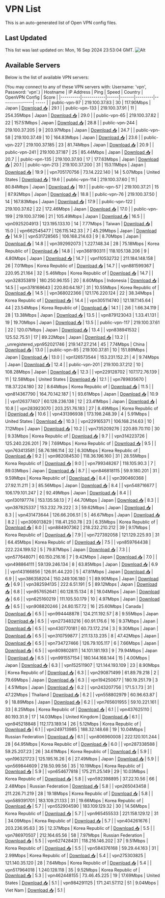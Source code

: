# VPN List

This is an auto-generated list of Open VPN config files.

## Last Updated

This list was last updated on: Mon, 16 Sep 2024 23:53:04 GMT.
![Alt](https://repobeats.axiom.co/api/embed/186b98318ef1479477931607c1ad7d823f12451f.svg "Repobeats analytics image")

## Available Servers

Below is the list of available VPN servers:

(You may connect to any of these VPN servers with: Username: 'vpn', Password: 'vpn'.)
| Hostname | IP Address | Ping | Speed | Country | OpenVPN Config | Score |
|----------|------------|------|-------|---------|----------------| ----- |
| public-vpn-97 | 219.100.37.83 | 30 | 117.90Mbps | Japan | [Download 📥](./configs/server_0_JP.ovpn) | 29.1 |
| public-vpn-133 | 219.100.37.91 | 11 | 254.35Mbps | Japan | [Download 📥](./configs/server_1_JP.ovpn) | 29.0 |
| public-vpn-65 | 219.100.37.82 | 22 | 157.51Mbps | Japan | [Download 📥](./configs/server_2_JP.ovpn) | 28.8 |
| public-vpn-244 | 219.100.37.205 | 9 | 203.97Mbps | Japan | [Download 📥](./configs/server_3_JP.ovpn) | 24.7 |
| public-vpn-58 | 219.100.37.49 | 10 | 164.83Mbps | Japan | [Download 📥](./configs/server_4_JP.ovpn) | 23.6 |
| public-vpn-227 | 219.100.37.185 | 23 | 81.74Mbps | Japan | [Download 📥](./configs/server_5_JP.ovpn) | 20.9 |
| public-vpn-241 | 219.100.37.187 | 25 | 85.44Mbps | Japan | [Download 📥](./configs/server_6_JP.ovpn) | 20.7 |
| public-vpn-135 | 219.100.37.93 | 17 | 177.63Mbps | Japan | [Download 📥](./configs/server_7_JP.ovpn) | 20.1 |
| public-vpn-213 | 219.100.37.200 | 31 | 153.11Mbps | Japan | [Download 📥](./configs/server_8_JP.ovpn) | 19.9 |
| vpn705170756 | 73.14.222.140 | 14 | 5.07Mbps | United States | [Download 📥](./configs/server_9_US.ovpn) | 19.6 |
| public-vpn-114 | 219.100.37.60 | 11 | 80.84Mbps | Japan | [Download 📥](./configs/server_10_JP.ovpn) | 19.1 |
| public-vpn-57 | 219.100.37.21 | 15 | 87.92Mbps | Japan | [Download 📥](./configs/server_11_JP.ovpn) | 18.8 |
| public-vpn-76 | 219.100.37.50 | 14 | 167.83Mbps | Japan | [Download 📥](./configs/server_12_JP.ovpn) | 17.9 |
| public-vpn-122 | 219.100.37.62 | 22 | 172.46Mbps | Japan | [Download 📥](./configs/server_13_JP.ovpn) | 17.0 |
| public-vpn-199 | 219.100.37.196 | 21 | 105.49Mbps | Japan | [Download 📥](./configs/server_14_JP.ovpn) | 16.5 |
| vpn0925204913 | 123.195.133.10 | 14 | 7.77Mbps | Taiwan | [Download 📥](./configs/server_15_TW.ovpn) | 15.0 |
| vpn662545477 | 126.115.142.33 | 7 | 45.29Mbps | Japan | [Download 📥](./configs/server_16_JP.ovpn) | 14.9 |
| vpn531728565 | 106.168.214.63 | 9 | 8.70Mbps | Japan | [Download 📥](./configs/server_17_JP.ovpn) | 14.8 |
| vpn392992073 | 1.227.148.34 | 28 | 75.18Mbps | Korea Republic of | [Download 📥](./configs/server_18_KR.ovpn) | 14.8 |
| vpn368190311 | 118.105.138.206 | 9 | 4.80Mbps | Japan | [Download 📥](./configs/server_19_JP.ovpn) | 14.7 |
| vpn110532732 | 211.184.148.158 | 26 | 7.01Mbps | Korea Republic of | [Download 📥](./configs/server_20_KR.ovpn) | 14.7 |
| vpn881599367 | 220.95.21.164 | 32 | 5.46Mbps | Korea Republic of | [Download 📥](./configs/server_21_KR.ovpn) | 14.7 |
| vpn328353819 | 180.250.96.155 | 20 | 8.60Mbps | Indonesia | [Download 📥](./configs/server_22_ID.ovpn) | 14.5 |
| vpn378168643 | 220.80.64.187 | 31 | 10.55Mbps | Korea Republic of | [Download 📥](./configs/server_23_KR.ovpn) | 14.5 |
| vpn368022366 | 121.176.220.124 | 22 | 38.34Mbps | Korea Republic of | [Download 📥](./configs/server_24_KR.ovpn) | 14.4 |
| vpn305114740 | 121.187.145.64 | 44 | 23.54Mbps | Korea Republic of | [Download 📥](./configs/server_25_KR.ovpn) | 14.1 |
| 2i6 | 1.66.34.119 | 28 | 13.38Mbps | Japan | [Download 📥](./configs/server_26_JP.ovpn) | 13.5 |
| vpn879123043 | 1.33.41.131 | 19 | 19.70Mbps | Japan | [Download 📥](./configs/server_27_JP.ovpn) | 13.5 |
| public-vpn-117 | 219.100.37.61 | 22 | 120.07Mbps | Japan | [Download 📥](./configs/server_28_JP.ovpn) | 13.4 |
| vpn838941532 | 125.52.75.51 | 17 | 89.22Mbps | Japan | [Download 📥](./configs/server_29_JP.ovpn) | 13.2 |
| _unregistered_vpn952021746 | 219.147.27.214 | 45 | 7.74Mbps | China | [Download 📥](./configs/server_30_CN.ovpn) | 13.0 |
| public-vpn-85 | 219.100.37.81 | 10 | 151.89Mbps | Japan | [Download 📥](./configs/server_31_JP.ovpn) | 13.0 |
| vpn126573544 | 153.231.152.21 | 4 | 9.74Mbps | Japan | [Download 📥](./configs/server_32_JP.ovpn) | 12.4 |
| public-vpn-201 | 219.100.37.212 | 10 | 108.28Mbps | Japan | [Download 📥](./configs/server_33_JP.ovpn) | 12.3 |
| vpn229128702 | 107.172.76.139 | 11 | 12.58Mbps | United States | [Download 📥](./configs/server_34_US.ovpn) | 12.1 |
| vpn789835670 | 118.37.224.180 | 32 | 8.64Mbps | Korea Republic of | [Download 📥](./configs/server_35_KR.ovpn) | 11.5 |
| vpn814367790 | 164.70.142.187 | 1 | 93.61Mbps | Japan | [Download 📥](./configs/server_36_JP.ovpn) | 10.9 |
| vpn126377407 | 60.128.236.138 | 12 | 23.41Mbps | Japan | [Download 📥](./configs/server_37_JP.ovpn) | 10.8 |
| vpn283923070 | 203.251.76.183 | 27 | 8.49Mbps | Korea Republic of | [Download 📥](./configs/server_38_KR.ovpn) | 10.6 |
| vpn431396938 | 173.198.248.39 | 4 | 5.91Mbps | United States | [Download 📥](./configs/server_39_US.ovpn) | 10.3 |
| vpn229165371 | 106.168.214.63 | 10 | 7.12Mbps | Japan | [Download 📥](./configs/server_40_JP.ovpn) | 10.2 |
| vpn735209276 | 220.89.70.110 | 30 | 9.33Mbps | Korea Republic of | [Download 📥](./configs/server_41_KR.ovpn) | 9.7 |
| vpn314223726 | 125.240.226.201 | 79 | 7.69Mbps | Korea Republic of | [Download 📥](./configs/server_42_KR.ovpn) | 9.5 |
| vpn763413581 | 58.76.186.114 | 32 | 6.30Mbps | Korea Republic of | [Download 📥](./configs/server_43_KR.ovpn) | 9.2 |
| vpn982084530 | 118.36.196.160 | 31 | 28.55Mbps | Korea Republic of | [Download 📥](./configs/server_44_KR.ovpn) | 9.0 |
| vpn799348267 | 118.105.90.3 | 7 | 89.03Mbps | Japan | [Download 📥](./configs/server_45_JP.ovpn) | 8.7 |
| vpn846818115 | 59.9.180.201 | 31 | 9.59Mbps | Korea Republic of | [Download 📥](./configs/server_46_KR.ovpn) | 8.4 |
| vpn390460368 | 27.92.11.211 | 3 | 85.56Mbps | Japan | [Download 📥](./configs/server_47_JP.ovpn) | 8.4 |
| vpn548716677 | 106.179.101.247 | 2 | 92.49Mbps | Japan | [Download 📥](./configs/server_48_JP.ovpn) | 8.4 |
| vpn130197774 | 153.135.58.13 | 7 | 44.70Mbps | Japan | [Download 📥](./configs/server_49_JP.ovpn) | 8.3 |
| vpn387825337 | 153.232.79.222 | 3 | 59.62Mbps | Japan | [Download 📥](./configs/server_50_JP.ovpn) | 8.3 |
| vpn431473644 | 126.66.206.51 | 5 | 46.67Mbps | Japan | [Download 📥](./configs/server_51_JP.ovpn) | 8.2 |
| vpn306013829 | 118.41.250.78 | 23 | 6.35Mbps | Korea Republic of | [Download 📥](./configs/server_52_KR.ovpn) | 8.0 |
| vpn884907362 | 218.232.210.212 | 39 | 9.17Mbps | Korea Republic of | [Download 📥](./configs/server_53_KR.ovpn) | 7.9 |
| vpn727392058 | 121.129.225.93 | 31 | 64.45Mbps | Korea Republic of | [Download 📥](./configs/server_54_KR.ovpn) | 7.5 |
| vpn859764438 | 222.224.199.52 | 5 | 79.87Mbps | Japan | [Download 📥](./configs/server_55_JP.ovpn) | 7.3 |
| vpn577648071 | 60.150.216.16 | 7 | 9.42Mbps | Japan | [Download 📥](./configs/server_56_JP.ovpn) | 7.0 |
| vpn498864111 | 59.139.246.134 | 8 | 63.85Mbps | Japan | [Download 📥](./configs/server_57_JP.ovpn) | 6.9 |
| vpn143166856 | 126.91.44.220 | 5 | 47.81Mbps | Japan | [Download 📥](./configs/server_58_JP.ovpn) | 6.9 |
| vpn386358204 | 150.249.106.180 | 1 | 89.90Mbps | Japan | [Download 📥](./configs/server_59_JP.ovpn) | 6.9 |
| vpn382594135 | 222.6.51.191 | 5 | 89.12Mbps | Japan | [Download 📥](./configs/server_60_JP.ovpn) | 6.8 |
| vpn957652641 | 60.128.15.134 | 8 | 18.04Mbps | Japan | [Download 📥](./configs/server_61_JP.ovpn) | 6.6 |
| vpn625160219 | 111.105.50.179 | 10 | 4.97Mbps | Japan | [Download 📥](./configs/server_62_JP.ovpn) | 6.5 |
| vpn908820246 | 24.80.157.72 | 16 | 25.60Mbps | Canada | [Download 📥](./configs/server_63_CA.ovpn) | 6.5 |
| vpn994448878 | 124.211.192.57 | 8 | 9.55Mbps | Japan | [Download 📥](./configs/server_64_JP.ovpn) | 6.5 |
| vpn273483216 | 60.91.176.6 | 16 | 9.37Mbps | Japan | [Download 📥](./configs/server_65_JP.ovpn) | 6.5 |
| vpn430770181 | 60.73.172.214 | 3 | 9.30Mbps | Japan | [Download 📥](./configs/server_66_JP.ovpn) | 6.5 |
| vpn310759877 | 211.13.13.235 | 8 | 47.42Mbps | Japan | [Download 📥](./configs/server_67_JP.ovpn) | 6.5 |
| vpn734727466 | 126.79.105.117 | 6 | 7.66Mbps | Japan | [Download 📥](./configs/server_68_JP.ovpn) | 6.5 |
| vpn809802811 | 14.101.181.193 | 9 | 79.94Mbps | Japan | [Download 📥](./configs/server_69_JP.ovpn) | 6.5 |
| vpn991557154 | 180.144.168.144 | 15 | 4.00Mbps | Japan | [Download 📥](./configs/server_70_JP.ovpn) | 6.3 |
| vpn152511907 | 121.144.193.109 | 23 | 8.90Mbps | Korea Republic of | [Download 📥](./configs/server_71_KR.ovpn) | 6.3 |
| vpn290871499 | 61.89.79.218 | 2 | 79.69Mbps | Japan | [Download 📥](./configs/server_72_JP.ovpn) | 6.3 |
| vpn194250677 | 180.19.251.79 | 3 | 4.51Mbps | Japan | [Download 📥](./configs/server_73_JP.ovpn) | 6.2 |
| vpn243207756 | 171.5.1.73 | 31 | 47.22Mbps | Thailand | [Download 📥](./configs/server_74_TH.ovpn) | 6.2 |
| vpn558802979 | 60.96.63.87 | 9 | 18.89Mbps | Japan | [Download 📥](./configs/server_75_JP.ovpn) | 6.2 |
| vpn765601955 | 59.10.221.161 | 33 | 8.25Mbps | Korea Republic of | [Download 📥](./configs/server_76_KR.ovpn) | 6.1 |
| vpn437625110 | 80.193.31.9 | 17 | 14.03Mbps | United Kingdom | [Download 📥](./configs/server_77_GB.ovpn) | 6.1 |
| vpn945218848 | 112.173.189.14 | 26 | 5.12Mbps | Korea Republic of | [Download 📥](./configs/server_78_KR.ovpn) | 6.1 |
| vpn249713985 | 188.32.148.68 | 19 | 10.04Mbps | Russian Federation | [Download 📥](./configs/server_79_RU.ovpn) | 6.1 |
| vpn806960008 | 222.120.101.244 | 28 | 64.95Mbps | Korea Republic of | [Download 📥](./configs/server_80_KR.ovpn) | 6.0 |
| vpn287338588 | 59.25.207.23 | 26 | 34.61Mbps | Korea Republic of | [Download 📥](./configs/server_81_KR.ovpn) | 5.9 |
| vpn196321723 | 125.195.16.26 | 6 | 27.49Mbps | Japan | [Download 📥](./configs/server_82_JP.ovpn) | 5.9 |
| vpn569844609 | 218.50.99.56 | 35 | 10.19Mbps | Korea Republic of | [Download 📥](./configs/server_83_KR.ovpn) | 5.9 |
| vpn654677818 | 175.211.25.149 | 29 | 10.03Mbps | Korea Republic of | [Download 📥](./configs/server_84_KR.ovpn) | 5.8 |
| vpn592398895 | 37.22.10.56 | 66 | 2.48Mbps | Russian Federation | [Download 📥](./configs/server_85_RU.ovpn) | 5.8 |
| vpn265043458 | 211.226.71.219 | 28 | 19.18Mbps | Korea Republic of | [Download 📥](./configs/server_86_KR.ovpn) | 5.8 |
| vpn589391701 | 183.109.21.133 | 31 | 19.66Mbps | Korea Republic of | [Download 📥](./configs/server_87_KR.ovpn) | 5.7 |
| vpn552904590 | 183.109.129.32 | 30 | 14.56Mbps | Korea Republic of | [Download 📥](./configs/server_88_KR.ovpn) | 5.7 |
| vpn965455533 | 221.158.129.12 | 31 | 34.09Mbps | Korea Republic of | [Download 📥](./configs/server_89_KR.ovpn) | 5.7 |
| vpn404261676 | 203.236.95.63 | 35 | 12.37Mbps | Korea Republic of | [Download 📥](./configs/server_90_KR.ovpn) | 5.5 |
| vpn786970507 | 212.164.65.56 | 58 | 7.97Mbps | Russian Federation | [Download 📥](./configs/server_91_RU.ovpn) | 5.5 |
| vpn627428431 | 118.216.146.202 | 37 | 9.51Mbps | Korea Republic of | [Download 📥](./configs/server_92_KR.ovpn) | 5.5 |
| vpn584376168 | 59.29.44.163 | 31 | 2.99Mbps | Korea Republic of | [Download 📥](./configs/server_93_KR.ovpn) | 5.4 |
| vpn275303825 | 121.140.35.120 | 28 | 7.64Mbps | Korea Republic of | [Download 📥](./configs/server_94_KR.ovpn) | 5.4 |
| vpn517964018 | 1.240.128.118 | 35 | 9.52Mbps | Korea Republic of | [Download 📥](./configs/server_95_KR.ovpn) | 5.3 |
| vpn462448155 | 73.46.45.225 | 19 | 17.69Mbps | United States | [Download 📥](./configs/server_96_US.ovpn) | 5.1 |
| vpn984291125 | 171.241.57.112 | 51 | 9.04Mbps | Viet Nam | [Download 📥](./configs/server_97_VN.ovpn) | 5.1 |
